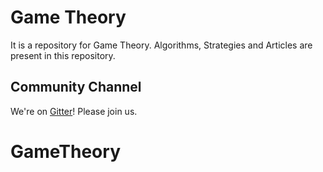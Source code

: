 # Game Theory
It is a repository for Game Theory. Algorithms, Strategies and Articles are present in this repository.

## Community Channel

We're on [Gitter](https://gitter.im/arghyabandyopadhyay/community)! Please join us.

# GameTheory
